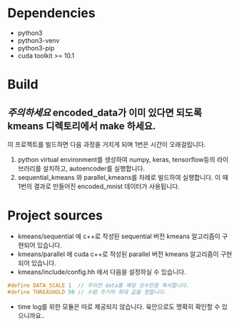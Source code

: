 # Dependencies
- python3
- python3-venv
- python3-pip
- cuda toolkit >= 10.1

# Build
## ***주의하세요*** encoded_data가 이미 있다면 되도록 kmeans 디렉토리에서 make 하세요.
이 프로젝트를 빌드하면 다음 과정을 거치게 되며 1번은 시간이 오래걸립니다.
1. python virtual environment를 생성하여 numpy, keras, tensorflow등의 라이브러리를 설치하고, autoencoder를 실행합니다.
2. sequential_kmeans 와 parallel_kmeans를 차례로 빌드하여 실행합니다. 이 때 1번의 결과로 만들어진 encoded_mnist 데이터가 사용됩니다.

# Project sources
- kmeans/sequential 에 c++로 작성된 sequential 버전 kmeans 알고리즘이 구현되어 있습니다.
- kmeans/parallel 에 cuda c++로 작성된 parallel 버전 kmeans 알고리즘이 구현되어 있습니다.
- kmeans/include/config.hh 에서 다음을 설정하실 수 있습니다.
```c++
#define DATA_SCALE 1  // 주어진 data를 해당 상수만큼 복사합니다.
#define THREASHOLD 50 // 수렴 주기의 최대 값을 정합니다.
```
- time log를 위한 모듈은 따로 제공되지 않습니다. 육안으로도 명확히 확인할 수 있으니까요..